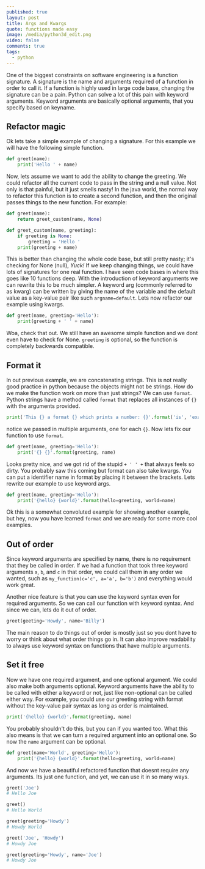 ```yaml
---
published: true
layout: post
title: Args and Kwargs
quote: functions made easy
image: /media/python3d_edit.png
video: false
comments: true
tags:
  - python
---
```




One of the biggest constraints on software engineering is a function signature. A signature is the name and arguments required of a function in order to call it. If a function is highly used in large code base, changing the signature can be a pain. Python can solve a lot of this pain with keyword arguments. Keyword arguments are basically optional arguments, that you specify based on keyname.

## Refactor magic

Ok lets take a simple example of changing a signature. For this example we will have the following simple function.

```python
def greet(name):
    print('Hello ' + name)
```

Now, lets assume we want to add the ability to change the greeting. We could refactor all the current code to pass in the string and a null value. Not only is that painful, but it just smells nasty! In the java world, the normal way to refactor this function is to create a second function, and then the original passes things to the new function. For example:

```python
def greet(name):
	return greet_custom(name, None)

def greet_custom(name, greeting):
	if greeting is None:
    	greeting = 'Hello '
    print(greeting + name)
```

This is better than changing the whole code base, but still pretty nasty; it's checking for None (null), *Yuck!* If we keep changing things, we could have lots of signatures for one real function. I have seen code bases in where this goes like 10 functions deep.
With the introduction of keyword arguments we can rewrite this to be much simpler. A keyword arg (commonly referred to as kwarg) can be written by giving the name of the variable and the default value as a key-value pair like such `argname=default`. Lets now refactor our example using kwargs.

```python
def greet(name, greeting='Hello'):
    print(greeting + ' ' + name)
```

Woa, check that out. We still have an awesome simple function and we dont even have to check for None. `greeting` is optional, so the function is completely backwards compatible.

## Format it

In out previous example, we are concatenating strings. This is not really good practice in python because the objects might not be strings. How do we make the function work on more than just strings? We can use `format`. Python strings have a method called `format` that replaces all instances of `{}` with the arguments provided.

```python
print('This {} a format {} which prints a number: {}'.format('is', 'example', 5))
```

notice we passed in multiple arguments, one for each `{}`. Now lets fix our function to use `format`.

```python
def greet(name, greeting='Hello'):
	print('{} {}'.format(greeting, name)
```

Looks pretty nice, and we got rid of the stupid `+ ' ' +` that always feels so dirty. You probably saw this coming but format can also take kwargs. You can put a identifier name in format by placing it between the brackets. Lets rewrite our example to use keyword args.

```python
def greet(name, greeting='Hello'):
	print('{hello} {world}'.format(hello=greeting, world=name)
```

Ok this is a somewhat convoluted example for showing another example, but hey, now you have learned `format` and we are ready for some more cool examples.

## Out of order

Since keyword arguments are specified by name, there is no requirement that they be called in order. If we had a function that took three keyword arguments `a`, `b`, and `c` in that order, we could call them in any order we wanted, such as `my_function(c='c', a='a', b='b')` and everything would work great.

Another nice feature is that you can use the keyword syntax even for required arguments. So we can call our function with keyword syntax. And since we can, lets do it out of order.

```python
greet(geeting='Howdy', name='Billy')
```
The main reason to do things out of order is mostly just so you dont have to worry or think about what order things go in. It can also improve readability to always use keyword syntax on functions that have multiple arguments.

## Set it free

Now we have one required argument, and one optional argument. We could also make both arguments optional. Keyword arguments have the ability to be called with either
a keyword or not, just like non-optional can be called either way. For example, you could use our greeting string with format without the key-value pair syntax as long as order is maintained.

```python
print('{hello} {world}'.format(greeting, name)
```

You probably shouldn't do this, but you can if you wanted too. What this also means is that we can turn a required argument into an optional one. So now the `name` argument can be optional.

```python
def greet(name='World', greeting='Hello'):
    print('{hello} {world}'.format(hello=greeting, world=name)
```

And now we have a beautiful refactored function that doesnt require any arguments. Its just one function, and yet, we can use it in so many ways.

```python
greet('Joe')
# Hello Joe

greet()
# Hello World

greet(greeting='Howdy')
# Howdy World

greet('Joe', 'Howdy')
# Howdy Joe

greet(greeting='Howdy', name='Joe')
# Howdy Joe
```
